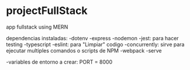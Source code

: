 # projectFullStack
app fullstack using MERN

dependencias instaladas:
-dotenv
-express
-nodemon
-jest: para hacer testing
-typescript
-eslint: para "Limpiar" codigo
-concurrently: sirve para ejecutar multiples comandos o scripts de NPM
-webpack
-serve

-variables de entorno a crear:
PORT = 8000
